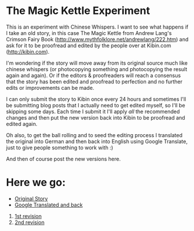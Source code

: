 The Magic Kettle Experiment
===========================

This is an experiment with Chinese Whispers. I want to see what happens if I take an old story, in this case The Magic Kettle from Andrew Lang's Crimson Fairy Book (http://www.mythfolklore.net/andrewlang/222.htm) and ask for it to be proofread and edited by the people over at Kibin.com (http://kibin.com).

I'm wondering if the story will move away from its original source much like chinese whispers (or photocopying something and photocopying the result again and again). Or if the editors & proofreaders will reach a consensus that the story has been edited and proofread to perfection and no further edits or improvements can be made.

I can only submit the story to Kibin once every 24 hours and sometimes I'll be submitting blog posts that I actually need to get edited myself, so I'll be skipping some days. Each time I submit it I'll apply *all* the recommended changes and then put the new version back into Kibin to be proofread and edited again.

Oh also, to get the ball rolling and to seed the editing process I translated the original into German and then back into English using Google Translate, just to give people something to work with :)

And then of course post the new versions here.

Here we go:
===========

* [Original Story](https://raw.github.com/revdancatt/The-Magic-Kettle-Kibin-Experiment/c385ffa1dce531e6dc84b8dc5d02b1749b02ebd1/TheMagicKettle.txt)
* [Google Translated and back](https://raw.github.com/revdancatt/The-Magic-Kettle-Kibin-Experiment/b9f2e628756c2736a716687a9af614a3a3611df5/TheMagicKettle.txt)
1. [1st revision](https://raw.github.com/revdancatt/The-Magic-Kettle-Kibin-Experiment/33ee506e274d4f817ae9f592a11ab7036e7f3669/TheMagicKettle.txt)
2. [2nd revision](https://raw.github.com/revdancatt/The-Magic-Kettle-Kibin-Experiment/d4f8c4f8b86f82888a63508e7969bbd0fd13e0a8/TheMagicKettle.txt)